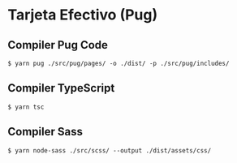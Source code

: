 # Tarjeta Efectivo (Pug)

## Compiler Pug Code

```shell
$ yarn pug ./src/pug/pages/ -o ./dist/ -p ./src/pug/includes/
```

## Compiler TypeScript

```shell
$ yarn tsc
```

## Compiler Sass

```shell
$ yarn node-sass ./src/scss/ --output ./dist/assets/css/
```